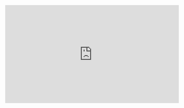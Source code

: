 <iframe width="560" height="315" src="https://www.youtube.com/embed/41WCKu3dHNU" title="YouTube video player" frameborder="0" allow="accelerometer; autoplay; clipboard-write; encrypted-media; gyroscope; picture-in-picture" allowfullscreen></iframe>